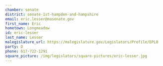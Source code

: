 ```yaml
---
chamber: senate
district: senate-1st-hampden-and-hampshire
email: eric.lesser@masenate.gov
first_name: Eric
hometown: Longmeadow
id: eric-lesser
last_name: Lesser
malegislature_url: https://malegislature.gov/Legislators/Profile/EPL0
party: D
phone: 617-722-1291
square_picture: /img/legislators/square-pictures/eric-lesser.jpg
---
```

